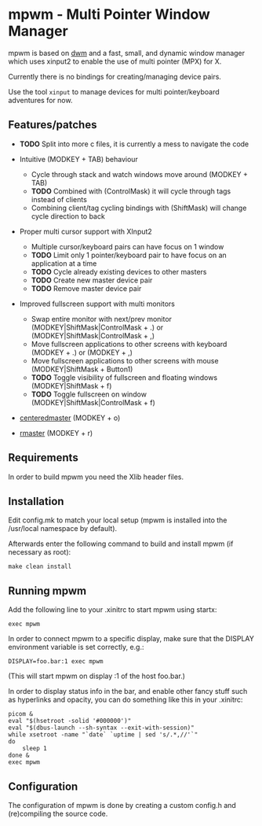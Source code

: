 # mpwm - Multi Pointer Window Manager

mpwm is based on [dwm](https://dwm.suckless.org/) and a
fast, small, and dynamic window manager which uses xinput2
to enable the use of multi pointer (MPX) for X.  

Currently there is no bindings for creating/managing device pairs.  

Use the tool `xinput` to manage devices for multi pointer/keyboard adventures for now.  

## Features/patches

* **TODO** Split into more c files, it is currently a mess to navigate the code

* Intuitive (MODKEY + TAB) behaviour
  * Cycle through stack and watch windows move around (MODKEY + TAB)
  * **TODO** Combined with (ControlMask) it will cycle through tags instead of clients
  * Combining client/tag cycling bindings with (ShiftMask) will change cycle direction to back
* Proper multi cursor support with XInput2
  * Multiple cursor/keyboard pairs can have focus on 1 window
  * **TODO** Limit only 1 pointer/keyboard pair to have focus on an application at a time
  * **TODO** Cycle already existing devices to other masters
  * **TODO** Create new master device pair
  * **TODO** Remove master device pair
* Improved fullscreen support with multi monitors
  * Swap entire monitor with next/prev monitor (MODKEY|ShiftMask|ControlMask + .) or (MODKEY|ShiftMask|ControlMask + ,)
  * Move fullscreen applications to other screens with keyboard (MODKEY + .) or (MODKEY + ,)
  * Move fullscreen applications to other screens with mouse (MODKEY|ShiftMask + Button1)
  * **TODO** Toggle visibility of fullscreen and floating windows (MODKEY|ShiftMask + f)
  * **TODO** Toggle fullscreen on window (MODKEY|ShiftMask|ControlMask + f)
* [centeredmaster](https://dwm.suckless.org/patches/centeredmaster/) (MODKEY + o)
* [rmaster](https://dwm.suckless.org/patches/rmaster/) (MODKEY + r)

## Requirements

In order to build mpwm you need the Xlib header files.

## Installation

Edit config.mk to match your local setup (mpwm is installed into
the /usr/local namespace by default).

Afterwards enter the following command to build and install mpwm (if
necessary as root):

```text
make clean install
```

## Running mpwm

Add the following line to your .xinitrc to start mpwm using startx:

```text
exec mpwm
```

In order to connect mpwm to a specific display, make sure that
the DISPLAY environment variable is set correctly, e.g.:

```text
DISPLAY=foo.bar:1 exec mpwm
```

(This will start mpwm on display :1 of the host foo.bar.)

In order to display status info in the bar, and enable other fancy stuff
such as hyperlinks and opacity, you can do something like this in your .xinitrc:

```text
picom &
eval "$(hsetroot -solid '#000000')"
eval "$(dbus-launch --sh-syntax --exit-with-session)"
while xsetroot -name "`date` `uptime | sed 's/.*,//'`"
do
    sleep 1
done &
exec mpwm
```

## Configuration

The configuration of mpwm is done by creating a custom config.h
and (re)compiling the source code.
